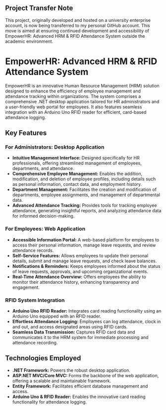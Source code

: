 ## Project Transfer Note

This project, originally developed and hosted on a university enterprise account, is now being transferred to my personal GitHub account. This move is aimed at ensuring continued development and accessibility of EmpowerHR: Advanced HRM & RFID Attendance System outside the academic environment.

# EmpowerHR: Advanced HRM & RFID Attendance System

EmpowerHR is an innovative Human Resource Management (HRM) solution designed to enhance the efficiency of employee management and attendance tracking within organizations. The system comprises a comprehensive .NET desktop application tailored for HR administrators and a user-friendly web portal for employees. It also features seamless integration with an Arduino Uno RFID reader for efficient, card-based attendance logging.

## Key Features

### For Administrators: Desktop Application

- **Intuitive Management Interface:** Designed specifically for HR professionals, offering streamlined management of employees, departments, and attendance.
- **Comprehensive Employee Management:** Enables the addition, modification, and deletion of employee profiles, including details such as personal information, contact data, and employment history.
- **Department Management:** Facilitates the creation and modification of departments, employee assignments, and management of departmental data.
- **Advanced Attendance Tracking:** Provides tools for tracking employee attendance, generating insightful reports, and analyzing attendance data for informed decision-making.

### For Employees: Web Application

- **Accessible Information Portal:** A web-based platform for employees to access their personal information, manage leave requests, and review attendance records.
- **Self-Service Features:** Allows employees to update their personal details, submit and manage leave requests, and check leave balances.
- **Notifications & Reminders:** Keeps employees informed about the status of leave requests, approvals, and upcoming organizational events.
- **Real-Time Attendance Overview:** Offers employees the ability to monitor their attendance history, enhancing transparency and engagement.

### RFID System Integration

- **Arduino Uno RFID Reader:** Integrates card reading functionality using an Arduino Uno equipped with an RFID reader.
- **Effortless Attendance Logging:** Employees can log attendance, clock in and out, and access designated areas using RFID cards.
- **Seamless Data Transmission:** Captures RFID card data and communicates it to the HRM system for immediate processing and attendance recording.

## Technologies Employed

- **.NET Framework:** Powers the robust desktop application.
- **ASP.NET MVC/Core MVC:** Forms the backbone of the web application, offering a scalable and maintainable framework.
- **Entity Framework:** Facilitates efficient database management and access.
- **Arduino Uno & RFID Reader:** Enables the innovative card reading functionality for attendance logging.


